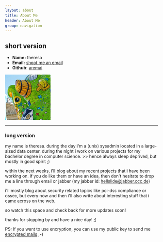 ```yaml
---
layout: about
title: About Me
header: About Me
group: navigation
---
```


## **short version**

 * **Name:** theresa
 * **Email:** [shoot me an email](mailto:tm_nospam@aremai.net)
 * **Github:** [aremai](https://github.com/aremai)

![Alt text](assets/themes/Snail/img/avatar.jpg)

-------


### **long version**

my name is theresa. during the day i'm a (unix) sysadmin located in a large-sized data center. during the night i work on various projects for my bachelor degree in computer science. >> hence always sleep deprived, but mostly in good spirit ;)

within the next weeks, i'll blog about my recent projects that i have been working on. if you do like them or have an idea, then don't hesitate to drop me a line through email or jabber (my jabber id: hellslide@jabber.ccc.de)

i'll mostly blog about security related topics like pci-dss compliance or ossec, but every now and then i'll also write about interesting stuff that i came across on the web.

so watch this space and check back for more updates soon!

thanks for stopping by and have a nice day! ;)

PS: If you want to use encryption, you can use my public key to send me [encrypted mails](/security/2014/09/18/gpg/) ;-) 
